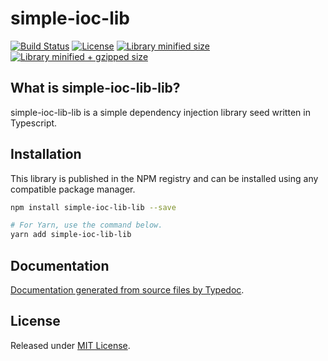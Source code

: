 # simple-ioc-lib

[![Build Status](https://travis-ci.org/rwlodkowski/simple-ioc-lib.svg?branch=master)](https://travis-ci.org/rwlodkowski/simple-ioc-lib)
[![License](https://badgen.net/github/license/rwlodkowski/simple-ioc-lib)](./LICENSE)
[![Library minified size](https://badgen.net/bundlephobia/min/simple-ioc-lib)](https://bundlephobia.com/result?p=simple-ioc-lib)
[![Library minified + gzipped size](https://badgen.net/bundlephobia/minzip/simple-ioc-lib)](https://bundlephobia.com/result?p=simple-ioc-lib)

## What is simple-ioc-lib-lib?

simple-ioc-lib-lib is a simple dependency injection library seed written in Typescript.

## Installation

This library is published in the NPM registry and can be installed using any compatible package manager.

```sh
npm install simple-ioc-lib-lib --save

# For Yarn, use the command below.
yarn add simple-ioc-lib-lib
```

## Documentation

[Documentation generated from source files by Typedoc](./docs/README.md).

## License

Released under [MIT License](./LICENSE).
